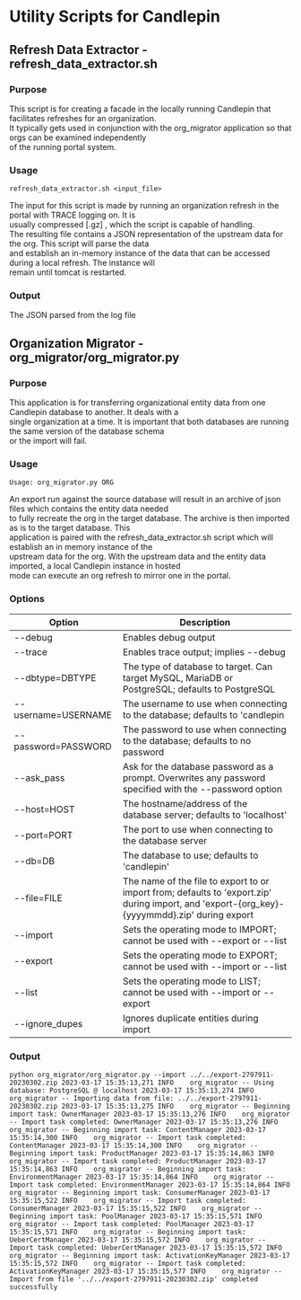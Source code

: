 # Utility Scripts for Candlepin

## Refresh Data Extractor - refresh_data_extractor.sh

### Purpose

This script is for creating a facade in the locally running Candlepin that facilitates refreshes for an organization.  
It typically gets used in conjunction with the org_migrator application so that orgs can be examined independently  
of the running portal system.  

### Usage

`refresh_data_extractor.sh <input_file>`

The input for this script is made by running an organization refresh in the portal with TRACE logging on. It is  
usually compressed [.gz] , which the script is capable of handling.  
The resulting file contains a JSON representation of the upstream data for the org. This script will parse the data  
and establish an in-memory instance of the data that can be accessed during a local refresh. The instance will  
remain until tomcat is restarted.

### Output

The JSON parsed from the log file

## Organization Migrator - org_migrator/org_migrator.py

### Purpose

This application is for transferring organizational entity data from one Candlepin database to another. It deals with a  
single organization at a time. It is important that both databases are running the same version of the database schema  
or the import will fail.

### Usage

`Usage: org_migrator.py ORG`

An export run against the source database will result in an archive of json files which contains the entity data needed  
to fully recreate the org in the target database. The archive is then imported as is to the target database. This  
application is paired with the refresh_data_extractor.sh script which will establish an in memory instance of the  
upstream data for the org.  With the upstream data and the entity data imported, a local Candlepin instance in hosted  
mode can execute an org refresh to mirror one in the portal.

### Options
| Option                                                                 | Description           |
|------------------------------------------------------------------------|-----------------------|
| --debug                                                                | Enables debug output  |
| --trace                                                                | Enables trace output; implies --debug |
| --dbtype=DBTYPE | The type of database to target. Can target MySQL, MariaDB or PostgreSQL; defaults to PostgreSQL |
| --username=USERNAME | The username to use when connecting to the database; defaults to 'candlepin |
| --password=PASSWORD | The password to use when connecting to the database; defaults to no password |
| --ask_pass | Ask for the database password as a prompt. Overwrites any password specified with the --password option |
| --host=HOST | The hostname/address of the database server; defaults to 'localhost' |
| --port=PORT | The port to use when connecting to the database server |
| --db=DB | The database to use; defaults to 'candlepin' |
| --file=FILE | The name of the file to export to or import from; defaults to 'export.zip' during import, and 'export-{org_key}-{yyyymmdd}.zip' during export |
| --import | Sets the operating mode to IMPORT; cannot be used with --export or --list |
| --export | Sets the operating mode to EXPORT; cannot be used with --import or --list |
| --list | Sets the operating mode to LIST; cannot be used with --import or --export |
| --ignore_dupes | Ignores duplicate entities during import |

### Output

`python org_migrator/org_migrator.py --import ../../export-2797911-20230302.zip
2023-03-17 15:35:13,271 INFO    org_migrator -- Using database: PostgreSQL @ localhost
2023-03-17 15:35:13,274 INFO    org_migrator -- Importing data from file: ../../export-2797911-20230302.zip
2023-03-17 15:35:13,275 INFO    org_migrator -- Beginning import task: OwnerManager
2023-03-17 15:35:13,276 INFO    org_migrator -- Import task completed: OwnerManager
2023-03-17 15:35:13,276 INFO    org_migrator -- Beginning import task: ContentManager
2023-03-17 15:35:14,300 INFO    org_migrator -- Import task completed: ContentManager
2023-03-17 15:35:14,300 INFO    org_migrator -- Beginning import task: ProductManager
2023-03-17 15:35:14,863 INFO    org_migrator -- Import task completed: ProductManager
2023-03-17 15:35:14,863 INFO    org_migrator -- Beginning import task: EnvironmentManager
2023-03-17 15:35:14,864 INFO    org_migrator -- Import task completed: EnvironmentManager
2023-03-17 15:35:14,864 INFO    org_migrator -- Beginning import task: ConsumerManager
2023-03-17 15:35:15,522 INFO    org_migrator -- Import task completed: ConsumerManager
2023-03-17 15:35:15,522 INFO    org_migrator -- Beginning import task: PoolManager
2023-03-17 15:35:15,571 INFO    org_migrator -- Import task completed: PoolManager
2023-03-17 15:35:15,571 INFO    org_migrator -- Beginning import task: UeberCertManager
2023-03-17 15:35:15,572 INFO    org_migrator -- Import task completed: UeberCertManager
2023-03-17 15:35:15,572 INFO    org_migrator -- Beginning import task: ActivationKeyManager
2023-03-17 15:35:15,572 INFO    org_migrator -- Import task completed: ActivationKeyManager
2023-03-17 15:35:15,577 INFO    org_migrator -- Import from file '../../export-2797911-20230302.zip' completed successfully
`
